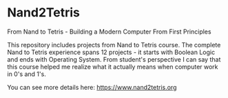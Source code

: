 # Nand2Tetris
 From Nand to Tetris - Building a Modern Computer From First Principles
 
 
This repository includes projects from Nand to Tetris course. The complete Nand to Tetris experience spans 12 projects - it starts with Boolean Logic and ends with Operating System. From student's perspective I can say that this course helped me realize what it actually means when computer work in 0's and 1's. 

You can see more details here: https://www.nand2tetris.org
